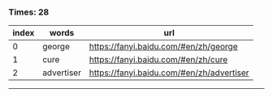 ### Times: 28
| index | words | url |
| ------------ | ------------ | ------------ |
| 0| george | https://fanyi.baidu.com/#en/zh/george |
| 1| cure | https://fanyi.baidu.com/#en/zh/cure |
| 2| advertiser | https://fanyi.baidu.com/#en/zh/advertiser |




------------
